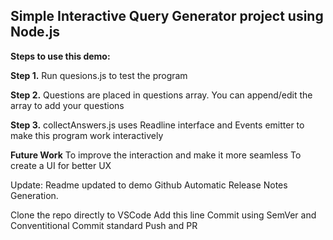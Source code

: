 ## Simple Interactive Query Generator project using Node.js

**Steps to use this demo:**

**Step 1.** Run quesions.js to test the program <node questions.js>

**Step 2.** Questions are placed in questions array. You can append/edit the array to add your questions

**Step 3.** collectAnswers.js uses Readline interface and Events emitter to make this program work interactively
  
**Future Work**
  To improve the interaction and make it more seamless
  To create a UI for better UX
  
  Update:
  Readme updated to demo Github Automatic Release Notes Generation.

  Clone the repo directly to VSCode
  Add this line
  Commit using SemVer and Conventitional Commit standard
  Push and PR
